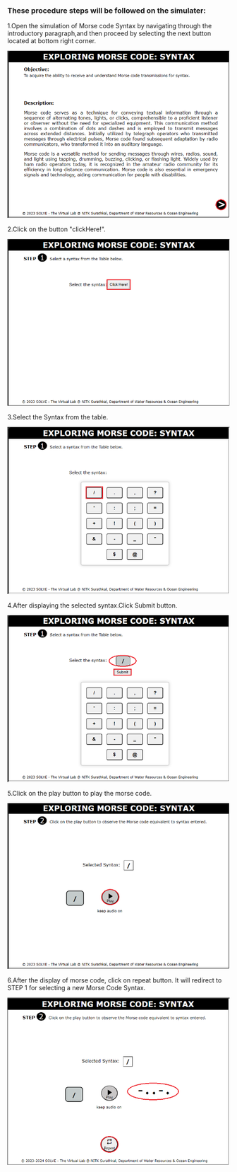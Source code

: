 ### These procedure steps will be followed on the simulater:
1.Open the simulation of Morse code Syntax by navigating through the introductory paragraph,and then proceed by selecting the next button located at bottom right corner.

![image1](images/image1.png)  

2.Click on the button "clickHere!".

![image2](images/image2.png) 

3.Select the Syntax from the table.

![image3](images/image3.png) 

4.After displaying the selected syntax.Click Submit button.

![image4](images/image4.png) 


5.Click on the play button to play the morse code.

![image5](images/image5.png) 

6.After the display of morse code, click on repeat button. It will redirect to STEP 1 for selecting a new Morse Code Syntax.

![image6](images/image6.png)  

